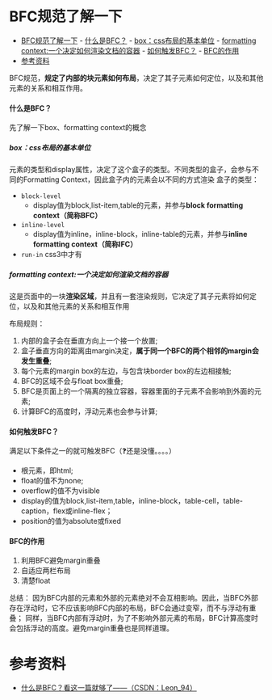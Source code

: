 # BFC规范了解一下
<!-- TOC -->

- [BFC规范了解一下](#bfc规范了解一下)
      - [什么是BFC？](#什么是bfc)
        - [box：css布局的基本单位](#boxcss布局的基本单位)
        - [formatting context:一个决定如何渲染文档的容器](#formatting-context一个决定如何渲染文档的容器)
      - [如何触发BFC？](#如何触发bfc)
      - [BFC的作用](#bfc的作用)
- [参考资料](#参考资料)

<!-- /TOC -->

BFC规范，**规定了内部的块元素如何布局**，决定了其子元素如何定位，以及和其他元素的关系和相互作用。
#### 什么是BFC？
先了解一下box、formatting context的概念
##### box：css布局的基本单位
元素的类型和display属性，决定了这个盒子的类型。不同类型的盒子，会参与不同的Formatting Context，因此盒子内的元素会以不同的方式渲染
盒子的类型：
  - `block-level`
    - display值为block,list-item,table的元素，并参与**block formatting context（简称BFC）**
  - `inline-level`
    - display值为inline，inline-block，inline-table的元素，并参与**inline formatting context（简称IFC）**
  - `run-in` css3中才有

##### formatting context:一个决定如何渲染文档的容器
这是页面中的一块**渲染区域**，并且有一套渲染规则，它决定了其子元素将如何定位，以及和其他元素的关系和相互作用

布局规则：
  1. 内部的盒子会在垂直方向上一个接一个放置;
  2. 盒子垂直方向的距离由margin决定，**属于同一个BFC的两个相邻的margin会发生重叠**;
  3. 每个元素的margin box的左边，与包含块border box的左边相接触;
  4. BFC的区域不会与float box重叠;
  5. BFC是页面上的一个隔离的独立容器，容器里面的子元素不会影响到外面的元素;
  6. 计算BFC的高度时，浮动元素也会参与计算;

#### 如何触发BFC？
满足以下条件之一的就可触发BFC（:question:还是没懂。。。。）

  - 根元素，即html;
  - float的值不为none;
  - overflow的值不为visible
  - display的值为block,list-item,table，inline-block，table-cell，table-caption，flex或inline-flex；
  - position的值为absolute或fixed

#### BFC的作用
1. 利用BFC避免margin重叠
2. 自适应两栏布局
3. 清楚float

总结：
因为BFC内部的元素和外部的元素绝对不会互相影响。因此，当BFC外部存在浮动时，它不应该影响BFC内部的布局，BFC会通过变窄，而不与浮动有重叠；
同样，当BFC内部有浮动时，为了不影响外部元素的布局，BFC计算高度时会包括浮动的高度。避免margin重叠也是同样道理。

# 参考资料
- [什么是BFC？看这一篇就够了——（CSDN：Leon_94）](https://blog.csdn.net/sinat_36422236/article/details/88763187)